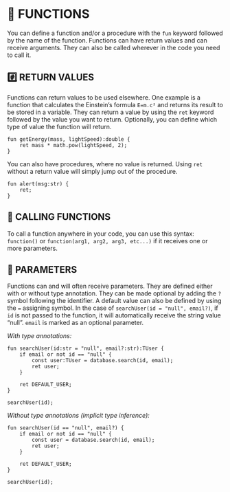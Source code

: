 # 🧲 FUNCTIONS

You can define a function and/or a procedure with the `fun` keyword followed by the name of the function. Functions can have return values and can receive arguments. They can also be called wherever in the code you need to call it.

## #️⃣ RETURN VALUES

Functions can return values to be used elsewhere. One example is a function that calculates the Einstein’s formula `E=m.c²` and returns its result to be stored in a variable. They can return a value by using the `ret` keyword followed by the value you want to return. Optionally, you can define which type of value the function will return. 

```tsx
fun getEnergy(mass, lightSpeed):double {
	ret mass * math.pow(lightSpeed, 2);
}
```

You can also have procedures, where no value is returned. Using `ret` without a return value will simply jump out of the procedure.

```tsx
fun alert(msg:str) {
	ret;
}
```

## 🧲 CALLING FUNCTIONS

To call a function anywhere in your code, you can use this syntax: `function()` or `function(arg1, arg2, arg3, etc...)` if it receives one or more parameters.

## 🔧 PARAMETERS

Functions can and will often receive parameters. They are defined either with or without type annotation. They can be made optional by adding the `?` symbol following the identifier. A default value can also be defined by using the `=` assigning symbol. In the case of `searchUser(id = "null", email?)`, if `id` is not passed to the function, it will automatically receive the string value “null”. `email` is marked as an optional parameter.

*With type annotations:*

```tsx
fun searchUser(id:str = "null", email?:str):TUser {
	if email or not id == "null" {
		const user:TUser = database.search(id, email);
		ret user;
	}
	
	ret DEFAULT_USER;
}

searchUser(id);
```

*Without type annotations (implicit type inference):*

```tsx
fun searchUser(id == "null", email?) {
	if email or not id == "null" {
		const user = database.search(id, email);
		ret user;
	}
	
	ret DEFAULT_USER;
}

searchUser(id);
```

